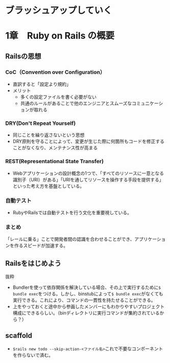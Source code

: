 # ブラッシュアップしていく
# 1章　Ruby on Rails の概要
## Railsの思想
### CoC（Convention over Configuration）
- 直訳すると「設定より規約」
- メリット
  - 多くの設定ファイルを書く必要がない
  - 共通のルールがあることで他のエンジニアとスムーズなコミュニケーションが取れる
### DRY(Don't Repeat Yourself)
- 同じことを繰り返さないという思想
- DRY原則を守ることによって、変更が生じた際に何箇所もコードを修正することがなくなり、メンテナンス性が高まる
### REST(Representational State Transfer)
- Webアプリケーションの設計概念の1つで、「すべてのリソースに一意となる識別子（URI）がある」「URIを通してリソースを操作する手段を提供する」といった考え方を基盤としている。
### 自動テスト
- RubyやRailsでは自動テストを行う文化を重要視している。

### まとめ
「レールに乗る」ことで開発者間の認識を合わせることができ、アプリケーションを作るスピードが加速する。

## Railsをはじめよう
抜粋
- Bundlerを使って依存関係を解決している場合、その上で実行するために`$ bundle exec`をつける。しかし、binstubによって`$ bundle exec`がなくても実行できる。これにより、コマンドの一貫性を持たせることができる。
- 上をやっておくと途中から参画したメンバーにもわかりやすいプロジェクト構成にできるらしい。（binディレクトリに実行コマンドが集約されているから？）

## scaffold
- `$rails new todo --skip-action-<ファイル名>`これで不要なコンポーネントを作らないで済む。
